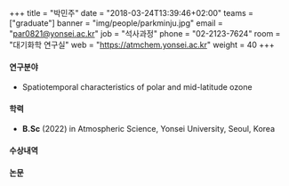 +++
title = "박민주"
date = "2018-03-24T13:39:46+02:00"
teams = ["graduate"]
banner = "img/people/parkminju.jpg"
email = "par0821@yonsei.ac.kr"
job = "석사과정"
phone = "02-2123-7624"
room = "대기화학 연구실"
web = "https://atmchem.yonsei.ac.kr"
weight = 40
+++

#### 연구분야
 + Spatiotemporal characteristics of polar and mid-latitude ozone

#### 학력
 + **B.Sc** (2022) in Atmospheric Science, Yonsei University, Seoul, Korea

#### 수상내역

#### 논문
